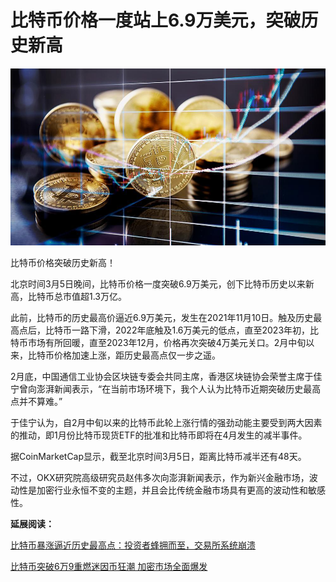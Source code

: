 # 比特币价格一度站上6.9万美元，突破历史新高

![7527bd0ec334faa0dcfad001eaf2fa23.jpg](https://raw.githubusercontent.com/qqhsx/qqnews_image/main/2024/03/05/比特币价格一度站上6.9万美元，突破历史新高/7527bd0ec334faa0dcfad001eaf2fa23.jpg)

比特币价格突破历史新高！

北京时间3月5日晚间，比特币价格一度突破6.9万美元，创下比特币历史以来新高，比特币总市值超1.3万亿。

此前，比特币的历史最高价逼近6.9万美元，发生在2021年11月10日。触及历史最高点后，比特币一路下滑，2022年底触及1.6万美元的低点，直至2023年初，比特币市场有所回暖，直至2023年12月，价格再次突破4万美元关口。2月中旬以来，比特币价格加速上涨，距历史最高点仅一步之遥。

2月底，中国通信工业协会区块链专委会共同主席，香港区块链协会荣誉主席于佳宁曾向澎湃新闻表示，“在当前市场环境下，我个人认为比特币近期突破历史最高点并不算难。”

于佳宁认为，自2月中旬以来的比特币此轮上涨行情的强劲动能主要受到两大因素的推动，即1月份比特币现货ETF的批准和比特币即将在4月发生的减半事件。

据CoinMarketCap显示，截至北京时间3月5日，距离比特币减半还有48天。

不过，OKX研究院高级研究员赵伟多次向澎湃新闻表示，作为新兴金融市场，波动性是加密行业永恒不变的主题，并且会比传统金融市场具有更高的波动性和敏感性。

**延展阅读：**

[比特币暴涨逼近历史最高点：投资者蜂拥而至，交易所系统崩溃](https://news.qq.com/rain/a/20240229A010MZ00)

[比特币突破6万9重燃迷因币狂潮 加密市场全面爆发 ](https://news.qq.com/rain/a/20240305A0A4FS00)


